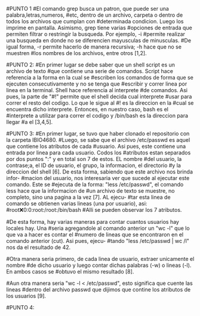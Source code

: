 #PUNTO 1
#El comando grep busca un patron, que puede ser una palabra,letras,numeros, 
#etc, dentro de un archivo, carpeta o dentro de todos los archivos que cumplan con 
#determinada condicion. Luego los imprime en pantalla. Asimismo, grep tiene varias 
#opciones de entrada que permiten filtrar o restringir la busqueda. Por ejemplo, -i
#permite realizar una busqueda en donde no se diferencien mayusculas de minusculas. 
#De igual forma, -r permite hacerlo de manera recursiva; -h hace que no se muestren
#los nombres de los archivos, entre otros [1,2].

#PUNTO 2: 
#En primer lugar se debe saber que un shell script es un archivo de texto 
#que contiene una serie de comandos. Script hace referencia a la forma en la cual se
#escriben los comandos de forma que se ejecuten consecutivamente y no se tenga que 
#escribir y correr linea por linea en la terminal. Shell hace referencia al interprete
#de comandos. Asi pues, la parte de "#!" permite que el shell decida cual interprete
#usar para correr el resto del codigo. Lo que le sigue al #! es la direccion en la 
#cual se encuentra dicho interprete. Entonces, en nuestro caso, bash es el 
#interprete a utilizar para correr el codigo y /bin/bash es la direccion para llegar
#a el [3,4,5]. 

#PUNTO 3:
#En primer lugar, se tuvo que haber clonado el repositorio con la carpeta IBIO4680.
#Luego, se sabe que el archivo /etc/passwd es aquel que contiene los atributos de cada
#usuario. Asi pues, este contiene una entrada por linea para cada usuario. Codos los
#atributos estan separados por dos puntos  ":" y en total son 7 de estos. EL nombre 
#del usuario, la contrase;a, el ID de usuario, el grupo, la informacion, el directorio
#y la direccion del shell [6]. De esta forma, sabiendo que este archivo nos brinda infor-
#macion del usuario, nos interesaria ver que sucede al ejecutar este comando. Este se
#ejecuta de la forma: "less /etc/passwd", el comando less hace que la informacion de
#un archivo de texto se muestre, no completo, sino una pagina a la vez [7]. AL ejecu-
#tar esta linea de comando se obtienen varias lineas (una por usuario), asi:
			#root:x:0:0:root:/root:/bin/bash
#Alli se pueden observar los 7 atributos. 

#De esta forma, hay varias maneras para contar cuantos usuarios hay locales hay. Una
#seria agregandole al comando anterior un "wc -l" que lo que va a hacer es contar el 
#numero de lineas que se encontraron en el comando anterior (cut). Asi pues, ejecu-
#tando "less /etc/passwd | wc /l" nos da el resultado de 42. 

#Otra manera seria primero, de cada linea de usuario, extraer unicamente el nombre
#de dicho usuario y luego contar dichas palabras (-w) o lineas (-l). En ambos casos se 
#obtuvo el mismo resultado [8].
 
#Aun otra manera seria "wc -l < /etc/passwd", esto significa que cuente las lineas
#dentro del archivo passwd que dijimos que contine los atributos de los usuarios [9].



#PUNTO 4:


